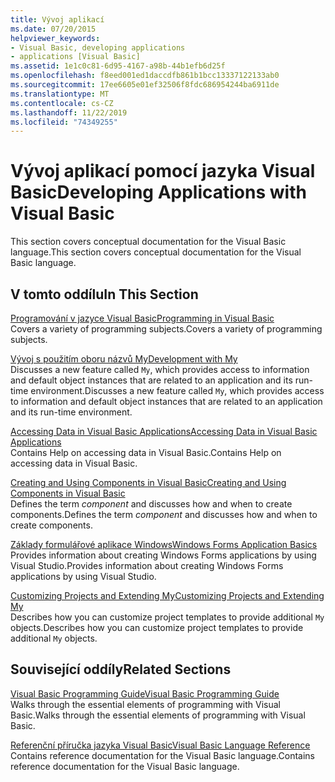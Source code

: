 ```yaml
---
title: Vývoj aplikací
ms.date: 07/20/2015
helpviewer_keywords:
- Visual Basic, developing applications
- applications [Visual Basic]
ms.assetid: 1e1c0c81-6d95-4167-a98b-44b1efb6d25f
ms.openlocfilehash: f8eed001ed1daccdfb861b1bcc13337122133ab0
ms.sourcegitcommit: 17ee6605e01ef32506f8fdc686954244ba6911de
ms.translationtype: MT
ms.contentlocale: cs-CZ
ms.lasthandoff: 11/22/2019
ms.locfileid: "74349255"
---
```

# <a name="developing-applications-with-visual-basic"></a><span data-ttu-id="07af1-102">Vývoj aplikací pomocí jazyka Visual Basic</span><span class="sxs-lookup"><span data-stu-id="07af1-102">Developing Applications with Visual Basic</span></span>

<span data-ttu-id="07af1-103">This section covers conceptual documentation for the Visual Basic language.</span><span class="sxs-lookup"><span data-stu-id="07af1-103">This section covers conceptual documentation for the Visual Basic language.</span></span>  
  
## <a name="in-this-section"></a><span data-ttu-id="07af1-104">V tomto oddílu</span><span class="sxs-lookup"><span data-stu-id="07af1-104">In This Section</span></span>  

 [<span data-ttu-id="07af1-105">Programování v jazyce Visual Basic</span><span class="sxs-lookup"><span data-stu-id="07af1-105">Programming in Visual Basic</span></span>](../../visual-basic/developing-apps/programming/index.md)  
 <span data-ttu-id="07af1-106">Covers a variety of programming subjects.</span><span class="sxs-lookup"><span data-stu-id="07af1-106">Covers a variety of programming subjects.</span></span>  
  
 [<span data-ttu-id="07af1-107">Vývoj s použitím oboru názvů My</span><span class="sxs-lookup"><span data-stu-id="07af1-107">Development with My</span></span>](../../visual-basic/developing-apps/development-with-my/index.md)  
 <span data-ttu-id="07af1-108">Discusses a new feature called `My`, which provides access to information and default object instances that are related to an application and its run-time environment.</span><span class="sxs-lookup"><span data-stu-id="07af1-108">Discusses a new feature called `My`, which provides access to information and default object instances that are related to an application and its run-time environment.</span></span>  
  
 [<span data-ttu-id="07af1-109">Accessing Data in Visual Basic Applications</span><span class="sxs-lookup"><span data-stu-id="07af1-109">Accessing Data in Visual Basic Applications</span></span>](../../visual-basic/developing-apps/accessing-data.md)  
 <span data-ttu-id="07af1-110">Contains Help on accessing data in Visual Basic.</span><span class="sxs-lookup"><span data-stu-id="07af1-110">Contains Help on accessing data in Visual Basic.</span></span>  
  
 [<span data-ttu-id="07af1-111">Creating and Using Components in Visual Basic</span><span class="sxs-lookup"><span data-stu-id="07af1-111">Creating and Using Components in Visual Basic</span></span>](../../visual-basic/developing-apps/creating-and-using-components.md)  
 <span data-ttu-id="07af1-112">Defines the term *component* and discusses how and when to create components.</span><span class="sxs-lookup"><span data-stu-id="07af1-112">Defines the term *component* and discusses how and when to create components.</span></span>  
  
 [<span data-ttu-id="07af1-113">Základy formulářové aplikace Windows</span><span class="sxs-lookup"><span data-stu-id="07af1-113">Windows Forms Application Basics</span></span>](../../visual-basic/developing-apps/windows-forms/index.md)  
 <span data-ttu-id="07af1-114">Provides information about creating Windows Forms applications by using Visual Studio.</span><span class="sxs-lookup"><span data-stu-id="07af1-114">Provides information about creating Windows Forms applications by using Visual Studio.</span></span>  
  
 [<span data-ttu-id="07af1-115">Customizing Projects and Extending My</span><span class="sxs-lookup"><span data-stu-id="07af1-115">Customizing Projects and Extending My</span></span>](../../visual-basic/developing-apps/customizing-extending-my/index.md)  
 <span data-ttu-id="07af1-116">Describes how you can customize project templates to provide additional `My` objects.</span><span class="sxs-lookup"><span data-stu-id="07af1-116">Describes how you can customize project templates to provide additional `My` objects.</span></span>  
  
## <a name="related-sections"></a><span data-ttu-id="07af1-117">Související oddíly</span><span class="sxs-lookup"><span data-stu-id="07af1-117">Related Sections</span></span>  

 [<span data-ttu-id="07af1-118">Visual Basic Programming Guide</span><span class="sxs-lookup"><span data-stu-id="07af1-118">Visual Basic Programming Guide</span></span>](../../visual-basic/programming-guide/index.md)  
 <span data-ttu-id="07af1-119">Walks through the essential elements of programming with Visual Basic.</span><span class="sxs-lookup"><span data-stu-id="07af1-119">Walks through the essential elements of programming with Visual Basic.</span></span>  
  
 [<span data-ttu-id="07af1-120">Referenční příručka jazyka Visual Basic</span><span class="sxs-lookup"><span data-stu-id="07af1-120">Visual Basic Language Reference</span></span>](../../visual-basic/language-reference/index.md)  
 <span data-ttu-id="07af1-121">Contains reference documentation for the Visual Basic language.</span><span class="sxs-lookup"><span data-stu-id="07af1-121">Contains reference documentation for the Visual Basic language.</span></span>
